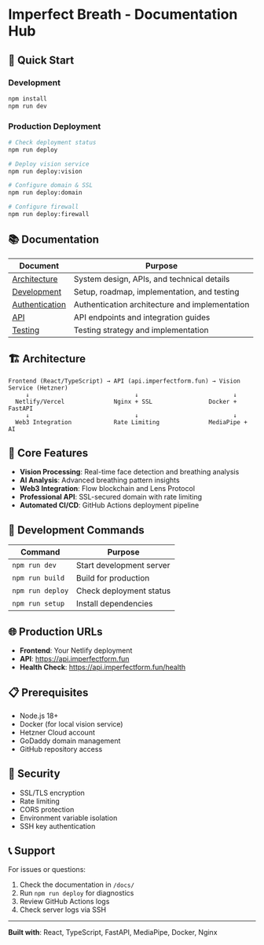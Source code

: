 # Imperfect Breath - Documentation Hub

## 🎯 **Quick Start**

### **Development**
```bash
npm install
npm run dev
```

### **Production Deployment**
```bash
# Check deployment status
npm run deploy

# Deploy vision service
npm run deploy:vision

# Configure domain & SSL
npm run deploy:domain

# Configure firewall
npm run deploy:firewall
```

## 📚 **Documentation**

| Document | Purpose |
|----------|---------|
| [Architecture](./ARCHITECTURE.md) | System design, APIs, and technical details |
| [Development](./DEVELOPMENT.md) | Setup, roadmap, implementation, and testing |
| [Authentication](./AUTHENTICATION.md) | Authentication architecture and implementation |
| [API](./API.md) | API endpoints and integration guides |
| [Testing](./TESTING.md) | Testing strategy and implementation |

## 🏗️ **Architecture**

```
Frontend (React/TypeScript) → API (api.imperfectform.fun) → Vision Service (Hetzner)
     ↓                              ↓                           ↓
  Netlify/Vercel              Nginx + SSL                Docker + FastAPI
     ↓                              ↓                           ↓
  Web3 Integration            Rate Limiting              MediaPipe + AI
```

## 🚀 **Core Features**

- **Vision Processing**: Real-time face detection and breathing analysis
- **AI Analysis**: Advanced breathing pattern insights
- **Web3 Integration**: Flow blockchain and Lens Protocol
- **Professional API**: SSL-secured domain with rate limiting
- **Automated CI/CD**: GitHub Actions deployment pipeline

## 🔧 **Development Commands**

| Command | Purpose |
|---------|---------|
| `npm run dev` | Start development server |
| `npm run build` | Build for production |
| `npm run deploy` | Check deployment status |
| `npm run setup` | Install dependencies |

## 🌐 **Production URLs**

- **Frontend**: Your Netlify deployment
- **API**: https://api.imperfectform.fun
- **Health Check**: https://api.imperfectform.fun/health

## 📋 **Prerequisites**

- Node.js 18+
- Docker (for local vision service)
- Hetzner Cloud account
- GoDaddy domain management
- GitHub repository access

## 🔐 **Security**

- SSL/TLS encryption
- Rate limiting
- CORS protection
- Environment variable isolation
- SSH key authentication

## 📞 **Support**

For issues or questions:
1. Check the documentation in `/docs/`
2. Run `npm run deploy` for diagnostics
3. Review GitHub Actions logs
4. Check server logs via SSH

---

**Built with**: React, TypeScript, FastAPI, MediaPipe, Docker, Nginx